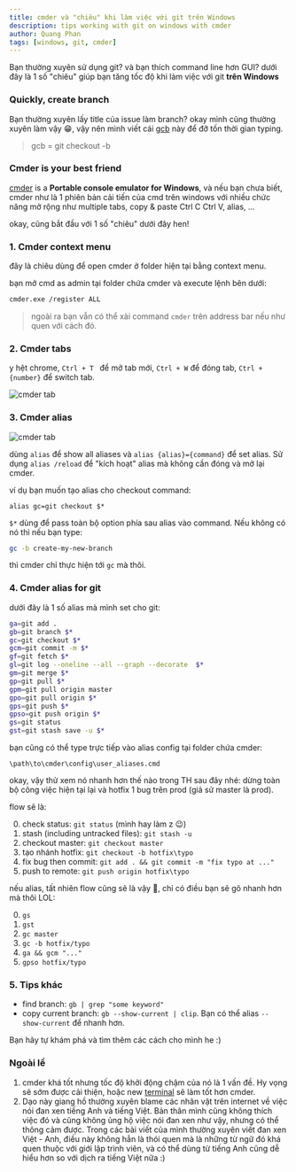 ```yaml
---
title: cmder và "chiêu" khi làm việc với git trên Windows
description: tips working with git on windows with cmder
author: Quang Phan
tags: [windows, git, cmder]
---
```


Bạn thường xuyên sử dụng git? và bạn thích command line hơn GUI? dưới đây là 1 số "chiêu" giúp bạn tăng tốc độ khi làm việc với git **trên Windows**

### Quickly, create branch

Bạn thường xuyên lấy title của issue làm branch? okay mình cũng thường xuyên làm vậy 😁, vậy nên mình viết cái [gcb](https://develoveper-vn.github.io/gcb/) này để đỡ tốn thời gian typing.

> gcb = git checkout -b

### Cmder is your best friend

[cmder](https://cmder.net/) is a **Portable console emulator for Windows**, và nếu bạn chưa biết, cmder như là 1 phiên bản cải tiến của cmd trên windows với nhiều chức năng mở rộng như multiple tabs, copy & paste Ctrl C Ctrl V, alias, ...

okay, cũng bắt đầu với 1 số "chiêu" dưới đây hen!

### 1. Cmder context menu

đây là chiêu dùng để open cmder ở folder hiện tại bằng context menu.

bạn mở cmd as admin tại folder chứa cmder và execute lệnh bên dưới:

```bash
cmder.exe /register ALL
```

> ngoài ra bạn vẫn có thể xài command `cmder` trên address bar nếu như quen với cách đó.

### 2. Cmder tabs

y hệt chrome, `Ctrl + T ` để mở tab mới, `Ctrl + W` để đóng tab, `Ctrl + {number}` để switch tab.

![cmder tab](\assets\img\git-tip\cmder-tabs.jpg)

### 3. Cmder alias

![cmder tab](\assets\img\git-tip\cmder-aliases.jpg)

dùng `alias` để show all aliases và `alias {alias}={command}` để set alias. Sử dụng `alias /reload` để "kích hoạt" alias mà không cần đóng và mở lại cmder.

ví dụ bạn muốn tạo alias cho checkout command:

```
alias gc=git checkout $*
```

`$*` dùng để pass toàn bộ option phía sau alias vào command. Nếu không có nó thì nếu bạn type:

```bash
gc -b create-my-new-branch
```

thì cmder chỉ thực hiện tới `gc` mà thôi.

### 4. Cmder alias for git

dưới đây là 1 số alias mà mình set cho git:

```bash
ga=git add .
gb=git branch $*
gc=git checkout $*
gcm=git commit -m $*
gf=git fetch $*
gl=git log --oneline --all --graph --decorate  $*
gm=git merge $*
gp=git pull $*
gpm=git pull origin master
gpo=git pull origin $*
gps=git push $*
gpso=git push origin $*
gs=git status
gst=git stash save -u $*
```

bạn cũng có thể type trực tiếp vào alias config tại folder chứa cmder:

```
\path\to\cmder\config\user_aliases.cmd
```

okay, vậy thử xem nó nhanh hơn thế nào trong TH sau đây nhé: dừng toàn bộ công việc hiện tại lại và hotfix 1 bug trên prod (giả sử master là prod).

flow sẽ là:

0. check status: `git status` (mình hay làm z 😉)
1. stash (including untracked files): `git stash -u`  
2. checkout master: `git checkout master`
3. tạo nhánh hotfix: `git checkout -b hotfix\typo`
4. fix bug then commit: `git add . && git commit -m "fix typo at ..."`
5. push to remote: `git push origin hotfix\typo`

nếu alias, tất nhiên flow cũng sẽ là vậy 🤣, chỉ có điều bạn sẽ gõ nhanh hơn mà thôi LOL:

0. `gs`
1. `gst`
2. `gc master`
3. `gc -b hotfix/typo`
4. `ga && gcm "..."`
5. `gpso hotfix/typo`

### 5. Tips khác

- find branch: `gb | grep "some keyword"`
- copy current branch: `gb --show-current | clip`. Bạn có thể alias `--show-current` để nhanh hơn.

Bạn hãy tự khám phá và tìm thêm các cách cho mình he :)

### Ngoài lề

1. cmder khá tốt nhưng tốc độ khởi động chậm của nó là 1 vấn đề. Hy vọng sẽ sớm được cải thiện, hoặc new [terminal](https://github.com/microsoft/terminal) sẽ làm tốt hơn cmder.
2. Dạo này giang hồ thường xuyên blame các nhân vật trên internet về việc nói đan xen tiếng Anh và tiếng Việt. Bản thân mình cũng không thích việc đó và cũng không ủng hộ việc nói đan xen như vậy, nhưng có thể thông cảm được. Trong các bài viết của mình thường xuyên viết đan xen Việt - Anh, điều này không hẳn là thói quen mà là những từ ngữ đó khá quen thuộc với giới lập trình viên, và có thể dùng từ tiếng Anh cũng dễ hiểu hơn so với dịch ra tiếng Việt nữa :)
